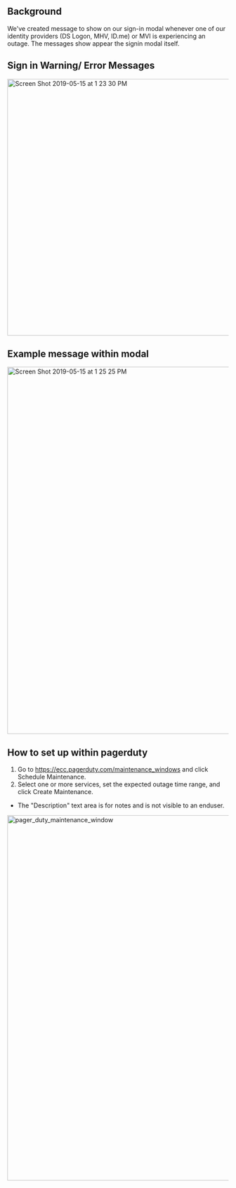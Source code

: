 ## Background
We've created message to show on our sign-in modal whenever one of our identity providers (DS Logon, MHV, ID.me) or MVI is experiencing an outage. The messages show appear the signin modal itself.

## Sign in Warning/ Error Messages
<img width="584" alt="Screen Shot 2019-05-15 at 1 23 30 PM" src="https://user-images.githubusercontent.com/21130918/57795756-c33b3780-7714-11e9-87ae-0894afbcf3eb.png">


## Example message within modal
<img width="835" alt="Screen Shot 2019-05-15 at 1 25 25 PM" src="https://user-images.githubusercontent.com/21130918/57795838-f4b40300-7714-11e9-8670-ea8d069961da.png">


## How to set up within pagerduty
1. Go to https://ecc.pagerduty.com/maintenance_windows and click Schedule Maintenance. 
2. Select one or more services, set the expected outage time range, and click Create Maintenance.  
- The "Description" text area is for notes and is not visible to an enduser.
<img width="831" alt="pager_duty_maintenance_window" src="https://user-images.githubusercontent.com/19188/58024022-42e35080-7adf-11e9-9275-745800dba54b.png">
